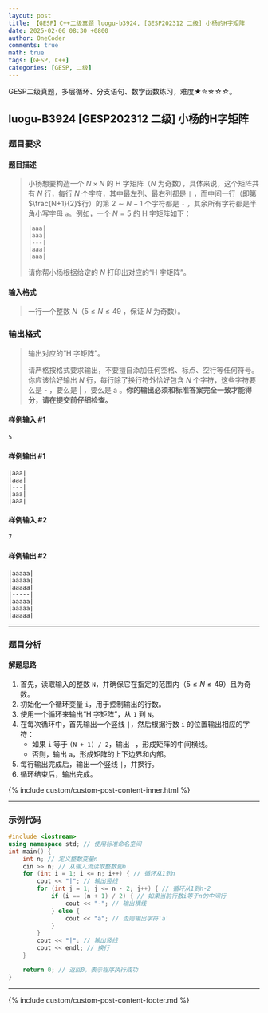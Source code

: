 ```yaml
---
layout: post
title: 【GESP】C++二级真题 luogu-b3924, [GESP202312 二级] 小杨的H字矩阵
date: 2025-02-06 08:30 +0800
author: OneCoder
comments: true
math: true
tags: [GESP, C++]
categories: [GESP, 二级]
---
```

GESP二级真题，多层循环、分支语句、数学函数练习，难度★✮☆☆☆。

<!--more-->

## luogu-B3924 [GESP202312 二级] 小杨的H字矩阵

### 题目要求

#### 题目描述

>小杨想要构造一个 $N \times N$ 的 H 字矩阵（$N$ 为奇数），具体来说，这个矩阵共有 $N$ 行，每行 $N$ 个字符，其中最左列、最右列都是 `|` ，而中间一行（即第$\frac{N+1}{2}$行）的第 $2 \sim N-1$ 个字符都是 `-` ，其余所有字符都是半角小写字母 `a`。例如，一个 $N=5$ 的 H 字矩阵如下：
>
>```console
>|aaa|
>|aaa|
>|---|
>|aaa|
>|aaa|
>```
>
>请你帮小杨根据给定的 $N$ 打印出对应的“H 字矩阵”。

#### 输入格式

>一行一个整数 $N$（$5\le N \le 49$ ，保证 $N$ 为奇数）。

### 输出格式

>输出对应的“H 字矩阵”。
>
>请严格按格式要求输出，不要擅自添加任何空格、标点、空行等任何符号。你应该恰好输出 $N$ 行，每行除了换行符外恰好包含 $N$ 个字符，这些字符要么是 - ，要么是 | ，要么是 a 。**你的输出必须和标准答案完全一致才能得分，请在提交前仔细检查。**

#### 样例输入 #1

```console
5
```

#### 样例输出 #1

```console
|aaa|
|aaa|
|---|
|aaa|
|aaa|
```

#### 样例输入 #2

```console
7
```

#### 样例输出 #2

```console
|aaaaa|
|aaaaa|
|aaaaa|
|-----|
|aaaaa|
|aaaaa|
|aaaaa|
```

---

### 题目分析

#### 解题思路

1. 首先，读取输入的整数 `N`，并确保它在指定的范围内（$5\le N \le 49$）且为奇数。
2. 初始化一个循环变量 `i`，用于控制输出的行数。
3. 使用一个循环来输出“H 字矩阵”，从 `1` 到 `N`。
4. 在每次循环中，首先输出一个竖线 `|`，然后根据行数 `i` 的位置输出相应的字符：
   - 如果 `i` 等于 `(N + 1) / 2`，输出 `-`，形成矩阵的中间横线。
   - 否则，输出 `a`，形成矩阵的上下边界和内部。
5. 每行输出完成后，输出一个竖线 `|`，并换行。
6. 循环结束后，输出完成。

{% include custom/custom-post-content-inner.html %}

---

### 示例代码

```cpp
#include <iostream>
using namespace std; // 使用标准命名空间
int main() {
    int n; // 定义整数变量n
    cin >> n; // 从输入流读取整数到n
    for (int i = 1; i <= n; i++) { // 循环从1到n
        cout << "|"; // 输出竖线
        for (int j = 1; j <= n - 2; j++) { // 循环从1到n-2
            if (i == (n + 1) / 2) { // 如果当前行数i等于n的中间行
                cout << "-"; // 输出横线
            } else {
                cout << "a"; // 否则输出字符'a'
            }
        }
        cout << "|"; // 输出竖线
        cout << endl; // 换行
    }

    return 0; // 返回0，表示程序执行成功
}
```

---

{% include custom/custom-post-content-footer.md %}
